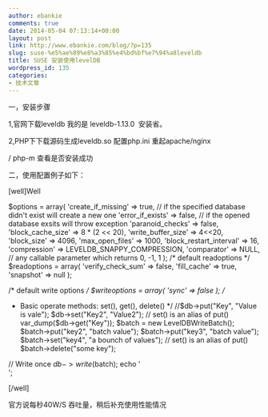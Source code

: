 ```yaml
---
author: ebankie
comments: true
date: 2014-05-04 07:13:14+00:00
layout: post
link: http://www.ebankie.com/blog/?p=135
slug: suse-%e5%ae%89%e8%a3%85%e4%bd%bf%e7%94%a8leveldb
title: SUSE 安装使用levelDB
wordpress_id: 135
categories:
- 技术文章
---
```


一，安装步骤

1,官网下载leveldb 我的是 leveldb-1.13.0  安装省。

2,PHP下下载源码生成leveldb.so 配置php.ini 重起apache/nginx

/ php-m 查看是否安装成功

二，使用配置例子如下：

[well]Well

$options = array(
'create_if_missing' => true, // if the specified database didn't exist will create a new one
'error_if_exists' => false, // if the opened database exsits will throw exception
'paranoid_checks' => false,
'block_cache_size' => 8 * (2 << 20),
'write_buffer_size' => 4<<20,
'block_size' => 4096,
'max_open_files' => 1000,
'block_restart_interval' => 16,
'compression' => LEVELDB_SNAPPY_COMPRESSION,
'comparator' => NULL, // any callable parameter which returns 0, -1, 1
);
/* default readoptions */
$readoptions = array(
'verify_check_sum' => false,
'fill_cache' => true,
'snapshot' => null
);

/* default write options */
$writeoptions = array(
'sync' => false
);
/*
* Basic operate methods: set(), get(), delete()
*/
//$db->put("Key", "Value is vale");
$db->set("Key2", "Value2"); // set() is an alias of put()
var_dump($db->get("Key"));
$batch = new LevelDBWriteBatch();
$batch->put("key2", "batch value");
$batch->put("key3", "batch value");
$batch->set("key4", "a bounch of values"); // set() is an alias of put()
$batch->delete("some key");

// Write once
$db->write($batch);
echo '<br/>';

[/well]

官方说每秒40W/S 吞吐量，稍后补充使用性能情况
